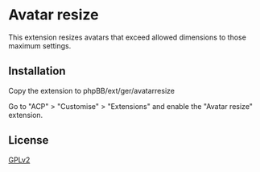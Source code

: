 # Avatar resize

This extension resizes avatars that exceed allowed dimensions to those maximum settings.

## Installation

Copy the extension to phpBB/ext/ger/avatarresize

Go to "ACP" > "Customise" > "Extensions" and enable the "Avatar resize" extension.

## License

[GPLv2](license.txt)

